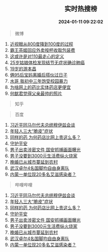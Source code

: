 <div align="center"><h2>实时热搜榜</h2><h4>2024-01-11 09:22:02</h4></div>

> 微博  

1. [近视眼从800度降到100度的过程](https://s.weibo.com/weibo?q=%E8%BF%91%E8%A7%86%E7%9C%BC%E4%BB%8E800%E5%BA%A6%E9%99%8D%E5%88%B0100%E5%BA%A6%E7%9A%84%E8%BF%87%E7%A8%8B&t=31&band_rank=1&Refer=top)<br />
2. [霸王茶姬回应外卖按杯收取包装费](https://s.weibo.com/weibo?q=%23%E9%9C%B8%E7%8E%8B%E8%8C%B6%E5%A7%AC%E5%9B%9E%E5%BA%94%E5%A4%96%E5%8D%96%E6%8C%89%E6%9D%AF%E6%94%B6%E5%8F%96%E5%8C%85%E8%A3%85%E8%B4%B9%23&t=31&band_rank=2&Refer=top)<br />
3. [这或许是对110最走心的定义](https://s.weibo.com/weibo?q=%23%E8%BF%99%E6%88%96%E8%AE%B8%E6%98%AF%E5%AF%B9110%E6%9C%80%E8%B5%B0%E5%BF%83%E7%9A%84%E5%AE%9A%E4%B9%89%23&t=31&band_rank=3&Refer=top)<br />
4. [25岁姑娘体检发现结节无症状确诊肺癌](https://s.weibo.com/weibo?q=%2325%E5%B2%81%E5%A7%91%E5%A8%98%E4%BD%93%E6%A3%80%E5%8F%91%E7%8E%B0%E7%BB%93%E8%8A%82%E6%97%A0%E7%97%87%E7%8A%B6%E7%A1%AE%E8%AF%8A%E8%82%BA%E7%99%8C%23&t=31&band_rank=4&Refer=top)<br />
5. [19岁的游本昌](https://s.weibo.com/weibo?q=%2319%E5%B2%81%E7%9A%84%E6%B8%B8%E6%9C%AC%E6%98%8C%23&t=31&band_rank=5&Refer=top)<br />
6. [俩95后宝妈离婚后搭伙过日子](https://s.weibo.com/weibo?q=%23%E4%BF%A995%E5%90%8E%E5%AE%9D%E5%A6%88%E7%A6%BB%E5%A9%9A%E5%90%8E%E6%90%AD%E4%BC%99%E8%BF%87%E6%97%A5%E5%AD%90%23&t=31&band_rank=6&Refer=top)<br />
7. [水哥 我初中三年饱受校园暴力](https://s.weibo.com/weibo?q=%E6%B0%B4%E5%93%A5%20%E6%88%91%E5%88%9D%E4%B8%AD%E4%B8%89%E5%B9%B4%E9%A5%B1%E5%8F%97%E6%A0%A1%E5%9B%AD%E6%9A%B4%E5%8A%9B&t=31&band_rank=7&Refer=top)<br />
8. [为啥网上的药比实体药店更便宜](https://s.weibo.com/weibo?q=%23%E4%B8%BA%E5%95%A5%E7%BD%91%E4%B8%8A%E7%9A%84%E8%8D%AF%E6%AF%94%E5%AE%9E%E4%BD%93%E8%8D%AF%E5%BA%97%E6%9B%B4%E4%BE%BF%E5%AE%9C%23&t=31&band_rank=8&Refer=top)<br />
9. [何猷君觉得父亲最帅的照片](https://s.weibo.com/weibo?q=%23%E4%BD%95%E7%8C%B7%E5%90%9B%E8%A7%89%E5%BE%97%E7%88%B6%E4%BA%B2%E6%9C%80%E5%B8%85%E7%9A%84%E7%85%A7%E7%89%87%23&t=31&band_rank=9&Refer=top)<br />

> 知乎  


> 百度  

1. [习近平同马尔代夫总统穆伊兹会谈](https://www.baidu.com/s?wd=%E4%B9%A0%E8%BF%91%E5%B9%B3%E5%90%8C%E9%A9%AC%E5%B0%94%E4%BB%A3%E5%A4%AB%E6%80%BB%E7%BB%9F%E7%A9%86%E4%BC%8A%E5%85%B9%E4%BC%9A%E8%B0%88&sa=fyb_news&rsv_dl=fyb_news)<br />
2. [年轻人三大“脆皮”症状](https://www.baidu.com/s?wd=%E5%B9%B4%E8%BD%BB%E4%BA%BA%E4%B8%89%E5%A4%A7%E2%80%9C%E8%84%86%E7%9A%AE%E2%80%9D%E7%97%87%E7%8A%B6&sa=fyb_news&rsv_dl=fyb_news)<br />
3. [同样的药 为何药店比网上贵这么多？](https://www.baidu.com/s?wd=%E5%90%8C%E6%A0%B7%E7%9A%84%E8%8D%AF+%E4%B8%BA%E4%BD%95%E8%8D%AF%E5%BA%97%E6%AF%94%E7%BD%91%E4%B8%8A%E8%B4%B5%E8%BF%99%E4%B9%88%E5%A4%9A%EF%BC%9F&sa=fyb_news&rsv_dl=fyb_news)<br />
4. [守护平安](https://www.baidu.com/s?wd=%E5%AE%88%E6%8A%A4%E5%B9%B3%E5%AE%89&sa=fyb_news&rsv_dl=fyb_news)<br />
5. [男子出卖涉密文件 国安抓捕画面曝光](https://www.baidu.com/s?wd=%E7%94%B7%E5%AD%90%E5%87%BA%E5%8D%96%E6%B6%89%E5%AF%86%E6%96%87%E4%BB%B6+%E5%9B%BD%E5%AE%89%E6%8A%93%E6%8D%95%E7%94%BB%E9%9D%A2%E6%9B%9D%E5%85%89&sa=fyb_news&rsv_dl=fyb_news)<br />
6. [男子没要到3000元生活费纵火烧家](https://www.baidu.com/s?wd=%E7%94%B7%E5%AD%90%E6%B2%A1%E8%A6%81%E5%88%B03000%E5%85%83%E7%94%9F%E6%B4%BB%E8%B4%B9%E7%BA%B5%E7%81%AB%E7%83%A7%E5%AE%B6&sa=fyb_news&rsv_dl=fyb_news)<br />
7. [晚婚已从城市蔓延到农村](https://www.baidu.com/s?wd=%E6%99%9A%E5%A9%9A%E5%B7%B2%E4%BB%8E%E5%9F%8E%E5%B8%82%E8%94%93%E5%BB%B6%E5%88%B0%E5%86%9C%E6%9D%91&sa=fyb_news&rsv_dl=fyb_news)<br />
8. [武汉卓尔4名国脚均自由身离队](https://www.baidu.com/s?wd=%E6%AD%A6%E6%B1%89%E5%8D%93%E5%B0%944%E5%90%8D%E5%9B%BD%E8%84%9A%E5%9D%87%E8%87%AA%E7%94%B1%E8%BA%AB%E7%A6%BB%E9%98%9F&sa=fyb_news&rsv_dl=fyb_news)<br />
9. [内蒙一单位现20多名艾滋感染者？](https://www.baidu.com/s?wd=%E5%86%85%E8%92%99%E4%B8%80%E5%8D%95%E4%BD%8D%E7%8E%B020%E5%A4%9A%E5%90%8D%E8%89%BE%E6%BB%8B%E6%84%9F%E6%9F%93%E8%80%85%EF%BC%9F&sa=fyb_news&rsv_dl=fyb_news)<br />

> 哔哩哔哩  

1. [习近平同马尔代夫总统穆伊兹会谈](https://www.baidu.com/s?wd=%E4%B9%A0%E8%BF%91%E5%B9%B3%E5%90%8C%E9%A9%AC%E5%B0%94%E4%BB%A3%E5%A4%AB%E6%80%BB%E7%BB%9F%E7%A9%86%E4%BC%8A%E5%85%B9%E4%BC%9A%E8%B0%88&sa=fyb_news&rsv_dl=fyb_news)<br />
2. [年轻人三大“脆皮”症状](https://www.baidu.com/s?wd=%E5%B9%B4%E8%BD%BB%E4%BA%BA%E4%B8%89%E5%A4%A7%E2%80%9C%E8%84%86%E7%9A%AE%E2%80%9D%E7%97%87%E7%8A%B6&sa=fyb_news&rsv_dl=fyb_news)<br />
3. [同样的药 为何药店比网上贵这么多？](https://www.baidu.com/s?wd=%E5%90%8C%E6%A0%B7%E7%9A%84%E8%8D%AF+%E4%B8%BA%E4%BD%95%E8%8D%AF%E5%BA%97%E6%AF%94%E7%BD%91%E4%B8%8A%E8%B4%B5%E8%BF%99%E4%B9%88%E5%A4%9A%EF%BC%9F&sa=fyb_news&rsv_dl=fyb_news)<br />
4. [守护平安](https://www.baidu.com/s?wd=%E5%AE%88%E6%8A%A4%E5%B9%B3%E5%AE%89&sa=fyb_news&rsv_dl=fyb_news)<br />
5. [男子出卖涉密文件 国安抓捕画面曝光](https://www.baidu.com/s?wd=%E7%94%B7%E5%AD%90%E5%87%BA%E5%8D%96%E6%B6%89%E5%AF%86%E6%96%87%E4%BB%B6+%E5%9B%BD%E5%AE%89%E6%8A%93%E6%8D%95%E7%94%BB%E9%9D%A2%E6%9B%9D%E5%85%89&sa=fyb_news&rsv_dl=fyb_news)<br />
6. [男子没要到3000元生活费纵火烧家](https://www.baidu.com/s?wd=%E7%94%B7%E5%AD%90%E6%B2%A1%E8%A6%81%E5%88%B03000%E5%85%83%E7%94%9F%E6%B4%BB%E8%B4%B9%E7%BA%B5%E7%81%AB%E7%83%A7%E5%AE%B6&sa=fyb_news&rsv_dl=fyb_news)<br />
7. [晚婚已从城市蔓延到农村](https://www.baidu.com/s?wd=%E6%99%9A%E5%A9%9A%E5%B7%B2%E4%BB%8E%E5%9F%8E%E5%B8%82%E8%94%93%E5%BB%B6%E5%88%B0%E5%86%9C%E6%9D%91&sa=fyb_news&rsv_dl=fyb_news)<br />
8. [武汉卓尔4名国脚均自由身离队](https://www.baidu.com/s?wd=%E6%AD%A6%E6%B1%89%E5%8D%93%E5%B0%944%E5%90%8D%E5%9B%BD%E8%84%9A%E5%9D%87%E8%87%AA%E7%94%B1%E8%BA%AB%E7%A6%BB%E9%98%9F&sa=fyb_news&rsv_dl=fyb_news)<br />
9. [内蒙一单位现20多名艾滋感染者？](https://www.baidu.com/s?wd=%E5%86%85%E8%92%99%E4%B8%80%E5%8D%95%E4%BD%8D%E7%8E%B020%E5%A4%9A%E5%90%8D%E8%89%BE%E6%BB%8B%E6%84%9F%E6%9F%93%E8%80%85%EF%BC%9F&sa=fyb_news&rsv_dl=fyb_news)<br />
